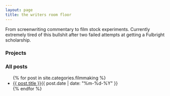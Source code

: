 ```yaml
---
layout: page
title: the writers room floor
---
```



<p>
    From screenwriting commentary to film stock experiments. Currently extremely tired of this bullshit after two failed attempts at getting a Fulbright scholarship.
</p>


<p>
<h3>Projects</h3>
</p>


<p>
<h3>All posts</h3>
</p>
<section class="posts">
    <ul>
        {% for post in site.categories.filmmaking %}
        <li><a href="{{ site.baseurl }}{{ post.url }}">{{ post.title }}</a><time
                datetime="{{ post.date | date_to_xmlschema }}">{{ post.date | date: "%m-%d-%Y" }}</time></li>
        {% endfor %}
    </ul>
</section>